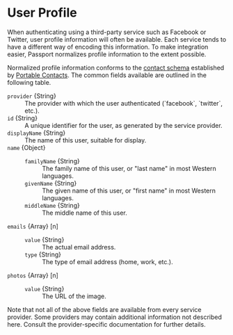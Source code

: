 
# User Profile

When authenticating using a third-party service such as Facebook or Twitter,
user profile information will often be available.  Each service tends to have
a different way of encoding this information.  To make integration easier,
Passport normalizes profile information to the extent possible.

Normalized profile information conforms to the [contact schema](http://portablecontacts.net/draft-spec.html#schema)
established by [Portable Contacts](http://portablecontacts.net/).  The common
fields available are outlined in the following table.

<dl>
  <dt><code>provider</code> {String}<dt>
  <dd>The provider with which the user authenticated (`facebook`, `twitter`, etc.).</dd>
  <dt><code>id</code> {String}<dt>
  <dd>A unique identifier for the user, as generated by the service provider.</dd>
  <dt><code>displayName</code> {String}<dt>
  <dd>The name of this user, suitable for display.</dd>
  <dt><code>name</code> {Object}<dt>
  <dd>
    <dl>
      <dt><code>familyName</code> {String}<dt>
      <dd>The family name of this user, or "last name" in most Western languages.</dd>
      <dt><code>givenName</code> {String}<dt>
      <dd>The given name of this user, or "first name" in most Western languages.</dd>
      <dt><code>middleName</code> {String}<dt>
      <dd>The middle name of this user.</dd>
    </dl>
  </dd>
  <dt><code>emails</code> {Array} [n]<dt>
  <dd>
    <dl>
      <dt><code>value</code> {String}<dt>
      <dd>The actual email address.</dd>
      <dt><code>type</code> {String}<dt>
      <dd>The type of email address (home, work, etc.).</dd>
    </dl>
  </dd>
  <dt><code>photos</code> {Array} [n]<dt>
  <dd>
    <dl>
      <dt><code>value</code> {String}<dt>
      <dd>The URL of the image.</dd>
    </dl>
  </dd>
</dl>

Note that not all of the above fields are available from every service provider.
Some providers may contain additional information not described here.  Consult
the provider-specific documentation for further details.
